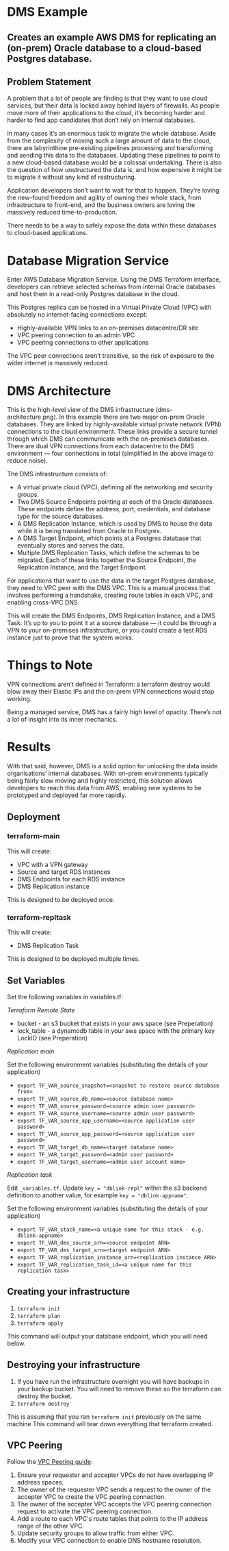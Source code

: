 # DMS Example

## Creates an example AWS DMS for replicating an (on-prem) Oracle database to a cloud-based Postgres database.

## Problem Statement

A problem that a lot of people are finding is that they want to use cloud services, but their data is locked away behind layers of firewalls. As people move more of their applications to the cloud, it’s becoming harder and harder to find app candidates that don’t rely on internal databases.

In many cases it’s an enormous task to migrate the whole database. Aside from the complexity of moving such a large amount of data to the cloud, there are labyrinthine pre-existing pipelines processing and transforming and sending this data to the databases. Updating these pipelines to point to a new cloud-based database would be a colossal undertaking. There is also the question of how unstructured the data is, and how expensive it might be to migrate it without any kind of restructuring.

Application developers don’t want to wait for that to happen. They’re loving the new-found freedom and agility of owning their whole stack, from infrastructure to front-end, and the business owners are loving the massively reduced time-to-production.

There needs to be a way to safely expose the data within these databases to cloud-based applications.

# Database Migration Service

Enter AWS Database Migration Service. Using the DMS Terraform interface, developers can retrieve selected schemas from internal Oracle databases and host them in a read-only Postgres database in the cloud.

This Postgres replica can be hosted in a Virtual Private Cloud (VPC) with absolutely no internet-facing connections except:

 * Highly-available VPN links to an on-premises datacentre/DR site
 * VPC peering connection to an admin VPC
 * VPC peering connections to other applications

The VPC peer connections aren’t transitive, so the risk of exposure to the wider internet is massively reduced.

# DMS Architecture

This is the high-level view of the DMS infrastructure (dms-architecture.png). In this example there are two major on-prem Oracle databases. They are linked by highly-available virtual private network (VPN) connections to the cloud environment. These links provide a secure tunnel through which DMS can communicate with the on-premises databases. There are dual VPN connections from each datacentre to the DMS environment — four connections in total (simplified in the above image to reduce noise).

The DMS infrastructure consists of:
 *  A virtual private cloud (VPC), defining all the networking and security groups.
 *  Two DMS Source Endpoints pointing at each of the Oracle databases. These endpoints define the address, port, credentials, and database type for the source databases.
 *  A DMS Replication Instance, which is used by DMS to house the data while it is being translated from Oracle to Postgres.
 *  A DMS Target Endpoint, which points at a Postgres database that eventually stores and serves the data.
 *  Multiple DMS Replication Tasks, which define the schemas to be migrated. Each of these links together the Source Endpoint, the Replication Instance, and the Target Endpoint.

For applications that want to use the data in the target Postgres database, they need to VPC peer with the DMS VPC. This is a manual process that involves performing a handshake, creating route tables in each VPC, and enabling cross-VPC DNS.

This will create the DMS Endpoints, DMS Replication Instance, and a DMS Task. It’s up to you to point it at a source database — it could be through a VPN to your on-premises infrastructure, or you could create a test RDS instance just to prove that the system works.

# Things to Note

VPN connections aren’t defined in Terraform: a terraform destroy would blow away their Elastic IPs and the on-prem VPN connections would stop working.

Being a managed service, DMS has a fairly high level of opacity. There’s not a lot of insight into its inner mechanics.

# Results

With that said, however, DMS is a solid option for unlocking the data inside organisations’ internal databases. With on-prem environments typically being fairly slow moving and highly restricted, this solution allows developers to reach this data from AWS, enabling new systems to be prototyped and deployed far more rapidly.

## Deployment

### terraform-main
This will create:

 * VPC with a VPN gateway
 * Source and target RDS instances
 * DMS Endpoints for each RDS instance
 * DMS Replication instance

This is designed to be deployed once.

### terraform-repltask
This will create:

 * DMS Replication Task

This is designed to be deployed multiple times.

## Set Variables

Set the following variables in variables.tf:

 *Terraform Remote State*
 * bucket - an s3 bucket that exists in your aws space (see Preperation)
 * lock_table - a dynamodb table in your aws space with the primary key LockID (see Preperation)
 
*Replication main*

Set the following environment variables (substituting the details of your application)

* `export TF_VAR_source_snapshot=<snapshot to restore source database from>`
* `export TF_VAR_source_db_name=<source database name>`
* `export TF_VAR_source_password=<source admin user password>`
* `export TF_VAR_source_username=<source admin user password>`
* `export TF_VAR_source_app_username=<source application user password>`
* `export TF_VAR_source_app_password=<source application user password>`
* `export TF_VAR_target_db_name=<target database name>`
* `export TF_VAR_target_password=<admin user password>`
* `export TF_VAR_target_username=<admin user account name>`

*Replication task*

Edit `_variables.tf`. Update `key = "dblink-repl"` within the s3 backend definition to another value, for example `key = "dblink-appname"`.

Set the following environment variables (substituting the details of your application)
 
 * `export TF_VAR_stack_name=<a unique name for this stack - e.g. dblink-appname>`
 * `export TF_VAR_dms_source_arn=<source endpoint ARN>`
 * `export TF_VAR_dms_target_arn=<target endpoint ARN>`
 * `export TF_VAR_replication_instance_arn=<replication instance ARN>`
 * `export TF_VAR_replication_task_id=<a unique name for this replication task>`

## Creating your infrastructure

1. `terraform init`
2. `terraform plan`
3. `terraform apply`

This command will output your database endpoint, which you will need below.

## Destroying your infrastructure

1. If you have run the infrastructure overnight you will have backups in your backup bucket. You will need to remove these so the terraform can destroy the bucket.
1. `terraform destroy`

This is assuming that you ran `terraform init` previously on the same machine
This command will tear down everything that terraform created.

## VPC Peering

Follow the [VPC Peering guide](https://docs.aws.amazon.com/AmazonVPC/latest/PeeringGuide/vpc-peering-basics.html):

1. Ensure your requester and accepter VPCs do not have overlapping IP address spaces.
1. The owner of the requester VPC sends a request to the owner of the accepter VPC to create the VPC peering connection. 
1. The owner of the accepter VPC accepts the VPC peering connection request to activate the VPC peering connection.
1. Add a route to each VPC's route tables that points to the IP address range of the other VPC.
1. Update security groups to allow traffic from either VPC.
1. Modify your VPC connection to enable DNS hostname resolution.

